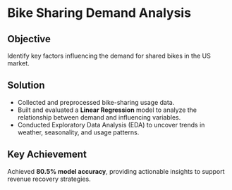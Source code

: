 # Bike Sharing Demand Analysis

## Objective
Identify key factors influencing the demand for shared bikes in the US market.

## Solution
- Collected and preprocessed bike-sharing usage data.
- Built and evaluated a **Linear Regression** model to analyze the relationship between demand and influencing variables.
- Conducted Exploratory Data Analysis (EDA) to uncover trends in weather, seasonality, and usage patterns.

## Key Achievement
Achieved **80.5% model accuracy**, providing actionable insights to support revenue recovery strategies.
